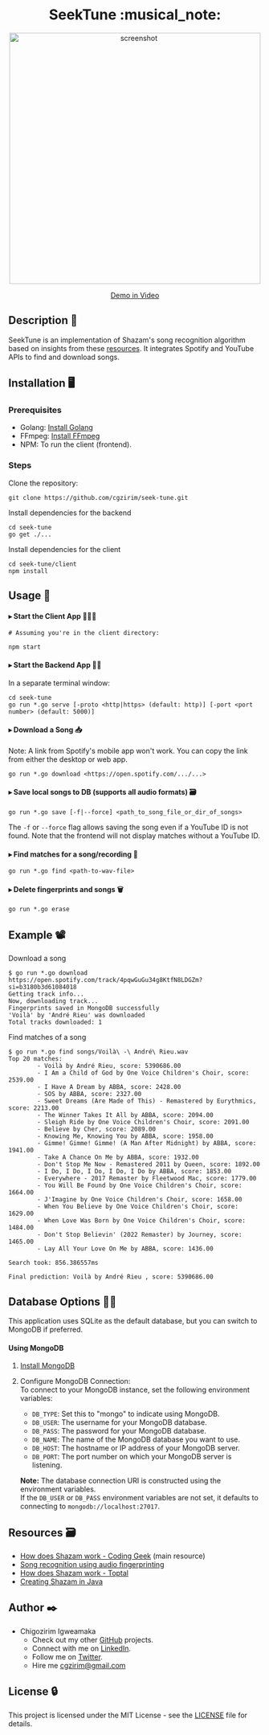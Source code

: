<h1 align="center">SeekTune :musical_note:</h1>

<p align="center">
  <a href="https://drive.google.com/file/d/1I2esH2U4DtXHsNgYbUi4OL-ukV5i_1PI/view" target="_blank">
  <img src="https://github.com/user-attachments/assets/e4d01e9c-05cf-4f35-acbc-1e3cd79d1e00" 
       alt="screenshot" 
       width="500">
</a>
</p>

<p align="center"><a href="https://drive.google.com/file/d/1I2esH2U4DtXHsNgYbUi4OL-ukV5i_1PI/view" target="_blank">Demo in Video</a></p>

## Description 🎼
SeekTune is an implementation of Shazam's song recognition algorithm based on insights from these [resources](#resources--card_file_box). It integrates Spotify and YouTube APIs to find and download songs.

[//]: # (## Current Limitations
While the algorithm works excellently in matching a song with its exact file, it doesn't always find the right match from a recording. However, this project is still a work in progress. I'm hopeful about making it work, but I could definitely use some help :slightly_smiling_face:.   
Additionally, it currently only supports song files in WAV format.
)

## Installation :desktop_computer:
### Prerequisites
- Golang: [Install Golang](https://golang.org/dl/)
- FFmpeg: [Install FFmpeg](https://ffmpeg.org/download.html)
- NPM: To run the client (frontend).

### Steps
Clone the repository:
```
git clone https://github.com/cgzirim/seek-tune.git
```
Install dependencies for the backend
```
cd seek-tune
go get ./...
```
Install dependencies for the client
```
cd seek-tune/client
npm install
```

## Usage :bicyclist:

#### ▸ Start the Client App 🏃‍♀️‍➡️ 
```
# Assuming you're in the client directory:

npm start
```
#### ▸ Start the Backend App 🏃‍♀️ 
In a separate terminal window:
```
cd seek-tune
go run *.go serve [-proto <http|https> (default: http)] [-port <port number> (default: 5000)]
```
#### ▸ Download a Song 📥 
Note: A link from Spotify's mobile app won't work. You can copy the link from either the desktop or web app.
```
go run *.go download <https://open.spotify.com/.../...>
```  
#### ▸ Save local songs to DB (supports all audio formats) 🗃️   
```
go run *.go save [-f|--force] <path_to_song_file_or_dir_of_songs>
```
The `-f` or `--force` flag allows saving the song even if a YouTube ID is not found. Note that the frontend will not display matches without a YouTube ID.  
  
#### ▸ Find matches for a song/recording 🔎
```
go run *.go find <path-to-wav-file>
```
#### ▸ Delete fingerprints and songs 🗑️ 
```
go run *.go erase
```

## Example :film_projector:  
Download a song 
```
$ go run *.go download https://open.spotify.com/track/4pqwGuGu34g8KtfN8LDGZm?si=b3180b3d61084018
Getting track info...
Now, downloading track...
Fingerprints saved in MongoDB successfully
'Voilà' by 'André Rieu' was downloaded
Total tracks downloaded: 1
```

Find matches of a song
```
$ go run *.go find songs/Voilà\ -\ André\ Rieu.wav
Top 20 matches:
        - Voilà by André Rieu, score: 5390686.00
        - I Am a Child of God by One Voice Children's Choir, score: 2539.00
        - I Have A Dream by ABBA, score: 2428.00
        - SOS by ABBA, score: 2327.00
        - Sweet Dreams (Are Made of This) - Remastered by Eurythmics, score: 2213.00
        - The Winner Takes It All by ABBA, score: 2094.00
        - Sleigh Ride by One Voice Children's Choir, score: 2091.00
        - Believe by Cher, score: 2089.00
        - Knowing Me, Knowing You by ABBA, score: 1958.00
        - Gimme! Gimme! Gimme! (A Man After Midnight) by ABBA, score: 1941.00
        - Take A Chance On Me by ABBA, score: 1932.00
        - Don't Stop Me Now - Remastered 2011 by Queen, score: 1892.00
        - I Do, I Do, I Do, I Do, I Do by ABBA, score: 1853.00
        - Everywhere - 2017 Remaster by Fleetwood Mac, score: 1779.00
        - You Will Be Found by One Voice Children's Choir, score: 1664.00
        - J'Imagine by One Voice Children's Choir, score: 1658.00
        - When You Believe by One Voice Children's Choir, score: 1629.00
        - When Love Was Born by One Voice Children's Choir, score: 1484.00
        - Don't Stop Believin' (2022 Remaster) by Journey, score: 1465.00
        - Lay All Your Love On Me by ABBA, score: 1436.00

Search took: 856.386557ms

Final prediction: Voilà by André Rieu , score: 5390686.00
```

## Database Options 👯‍♀️ 
This application uses SQLite as the default database, but you can switch to MongoDB if preferred.   

#### Using MongoDB
1. [Install MongoDB](https://www.mongodb.com/docs/manual/installation/)
2. Configure MongoDB Connection:  
   To connect to your MongoDB instance, set the following environment variables:

   * `DB_TYPE`: Set this to "mongo" to indicate using MongoDB.
   * `DB_USER`: The username for your MongoDB database.
   * `DB_PASS`: The password for your MongoDB database.
   * `DB_NAME`: The name of the MongoDB database you want to use.
   * `DB_HOST`: The hostname or IP address of your MongoDB server.
   * `DB_PORT`: The port number on which your MongoDB server is listening.

   **Note:** The database connection URI is constructed using the environment variables.  
   If the `DB_USER` or `DB_PASS` environment variables are not set, it defaults to connecting to `mongodb://localhost:27017`.

## Resources  :card_file_box:
- [How does Shazam work - Coding Geek](https://drive.google.com/file/d/1ahyCTXBAZiuni6RTzHzLoOwwfTRFaU-C/view) (main resource)
- [Song recognition using audio fingerprinting](https://hajim.rochester.edu/ece/sites/zduan/teaching/ece472/projects/2019/AudioFingerprinting.pdf)
- [How does Shazam work - Toptal](https://www.toptal.com/algorithms/shazam-it-music-processing-fingerprinting-and-recognition)
- [Creating Shazam in Java](https://www.royvanrijn.com/blog/2010/06/creating-shazam-in-java/)


## Author :black_nib:
- Chigozirim Igweamaka
  - Check out my other [GitHub](https://github.com/cgzirim) projects.
  - Connect with me on [LinkedIn](https://www.linkedin.com/in/ichigozirim/).
  - Follow me on [Twitter](https://twitter.com/cgzirim).
  - Hire me [cgzirim@gmail.com](mailto:cgzirim@gmail.com)
 
## License :lock:
This project is licensed under the MIT License - see the [LICENSE](./LICENSE) file for details.
